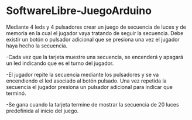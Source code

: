 # SoftwareLibre-JuegoArduino

Mediante 4 leds y 4 pulsadores crear un juego de secuencia de luces y de memoria en la cual el jugador vaya tratando de seguir la secuencia. Debe existir un botón o pulsador adicional que se presiona una vez el jugador haya hecho la secuencia. 

-Cada vez que la tarjeta muestre una secuencia, se encenderá y apagará un led indicando que es el turno del jugador. 

-El jugador repite la secuencia mediante los pulsadores y se va encendiendo el led asociado al botón pulsado. Una vez repetida la secuencia el jugador presiona un pulsador adicional para indicar que terminó.

-Se gana cuando la tarjeta termine de mostrar la secuencia de 20 luces predefinida al inicio del juego.  
